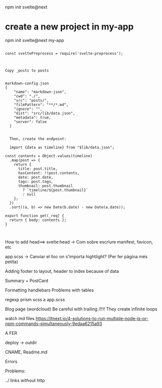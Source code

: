 npm init svelte@next

# create a new project in my-app

npm init svelte@next my-app

```

const sveltePreprocess = require('svelte-preprocess');



Copy _posts to posts


markdown-config.json
{
    "name": "markdown-json",
    "cwd": "./",
    "src": "posts/",
    "filePattern": "**/*.md",
    "ignore": "",
    "dist": "src/lib/data.json",
    "metadata": true,
    "server": false
  }


  Then, create the endpoint:

  import {data as timeline} from "$lib/data.json";

const contents = Object.values(timeline)
  .map(post => {
    return {
      title: post.title,
      hasContent: !!post.contents,
      date: post.date,
      tags: post.tags,
      thumbnail: post.thumbnail
        ? `timeline/${post.thumbnail}`
        : null
    };
  })
  .sort((a, b) => new Date(b.date) - new Date(a.date));

export function get(_req) {
  return { body: contents };
}



```

How to add head==> svelte:head  -> Com sobre escriure
manifest, favicon, etc

app.scss -> Canviar el lloc on s'importa hightlight? (Per fer pàgina més petita)



Adding footer to layout, header to index because of data


Summary + PostCard


Formatting handlebars Problems with tables

regexp
prism scss a app.scss



Blog page (wordcloud) Be careful with trailing /!!!! They create infinite loops


watch md files
https://itnext.io/4-solutions-to-run-multiple-node-js-or-npm-commands-simultaneously-9edaa6215a93

A FER

deploy -> outdir

CNAME, Readme.md


Errors

Problems: 


../
links without http